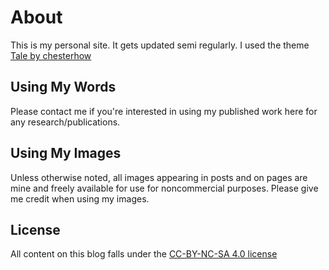 # About
This is my personal site. It gets updated semi regularly. I used the theme [Tale by chesterhow](https://github.com/chesterhow/tale)

## Using My Words 
Please contact me if you're interested in using my published work here for any research/publications. 

## Using My Images
Unless otherwise noted, all images appearing in posts and on pages are mine and freely available for use for noncommercial purposes. Please give me credit when using my images. 

## License
All content on this blog falls under the [CC-BY-NC-SA 4.0 license](https://creativecommons.org/licenses/by-nc-sa/4.0/)
